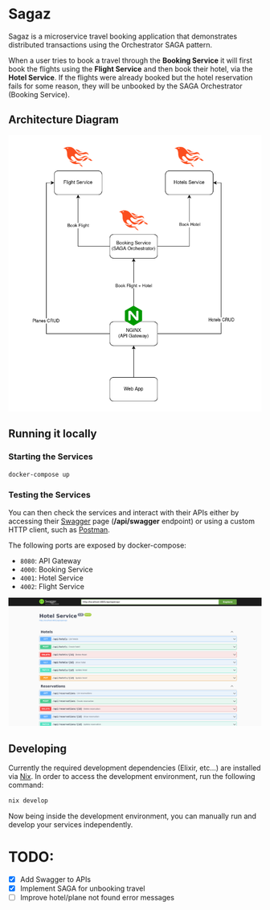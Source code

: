 # Sagaz

Sagaz is a microservice travel booking application that demonstrates distributed
transactions using the Orchestrator SAGA pattern.

When a user tries to book a travel through the **Booking Service** it will
first book the flights using the **Flight Service** and then book their hotel,
via the **Hotel Service**. If the flights were already booked but the hotel
reservation fails for some reason, they will be unbooked by the SAGA
Orchestrator (Booking Service).

## Architecture Diagram

![Sagaz Architecture Diagram](./.github/img/sagaz-architecture.png)

## Running it locally

### Starting the Services

```sh
docker-compose up
```

### Testing the Services

You can then check the services and interact with their APIs either by accessing
their [Swagger](https://swagger.io/) page (**/api/swagger** endpoint) or using a
custom HTTP client, such as [Postman](https://www.postman.com/).

The following ports are exposed by docker-compose:
- `8080`: API Gateway
- `4000`: Booking Service
- `4001`: Hotel Service
- `4002`: Flight Service

![Hotel Service Swagger UI Page](./.github/img/hotel-service-swagger-ui.png)

## Developing

Currently the required development dependencies (Elixir, etc...) are installed
via [Nix](https://nixos.org/). In order to access the development environment,
run the following command:

```sh
nix develop
```

Now being inside the development environment, you can manually run and develop
your services independently.

# TODO: 
- [x] Add Swagger to APIs
- [x] Implement SAGA for unbooking travel
- [ ] Improve hotel/plane not found error messages
